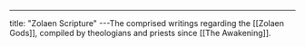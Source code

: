 ---
title: "Zolaen Scripture"
---The comprised writings regarding the [[Zolaen Gods]], compiled by theologians and priests since [[The Awakening]].